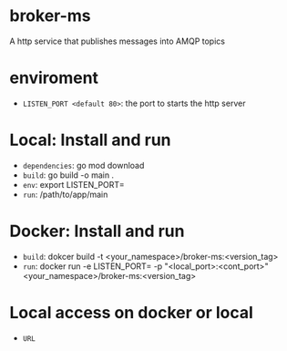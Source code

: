 # broker-ms
A http service that publishes messages into AMQP topics

# enviroment
- `LISTEN_PORT <default 80>`: the port to starts the http server

# Local: Install and run
- `dependencies`: go mod download
- `build`: go build -o main .
- `env`: export LISTEN_PORT=<port>
- `run`: /path/to/app/main

# Docker: Install and run
- `build`: dokcer build -t <your_namespace>/broker-ms:<version_tag>
- `run`: docker run -e LISTEN_PORT=<port> -p "<local_port>:<cont_port>" <your_namespace>/broker-ms:<version_tag>

# Local access on docker or local
- `URL`
